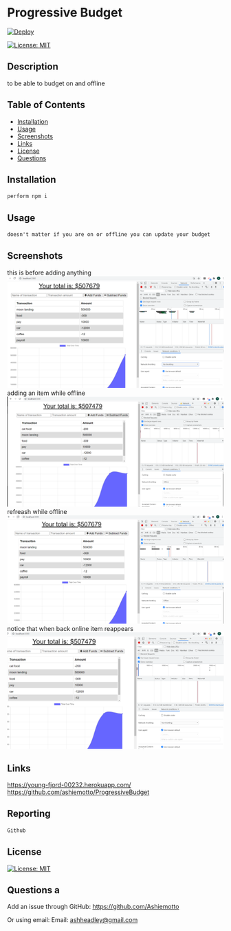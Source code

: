 # Progressive Budget
[![Deploy](https://www.herokucdn.com/deploy/button.svg)](https://young-fjord-00232.herokuapp.com/)
  
[![License: MIT](https://img.shields.io/badge/License-MIT-blue.svg)](https://opensource.org/licenses/mit)
  
## Description
to be able to budget on and offline
  
## Table of Contents
- [Installation](#installation)
- [Usage](#usage)
- [Screenshots](#screenshots)
- [Links](#links)
- [License](#license)
- [Questions](#questions)
  
## Installation
```md
perform npm i
```
  
## Usage
```md
doesn't matter if you are on or offline you can update your budget
```
  
## Screenshots
this is before adding anything
![picture of website](./images/online.png)
adding an item while offline
![picture of website](./images/add-offline.png)
refreash while offline 
![picture of website](./images/refreash-offline.png)
notice that when back online item reappears
![picture of website](./images/reload-online.png)
## Links
https://young-fjord-00232.herokuapp.com/
https://github.com/ashiemotto/ProgressiveBudget
  
## Reporting
```md
Github
```
## License
[![License: MIT](https://img.shields.io/badge/License-MIT-blue.svg)](https://opensource.org/licenses/mit)
  
## Questions a
Add an issue through GitHub:
 https://github.com/Ashiemotto
  
Or using email:
Email: ashheadley@gmail.com

